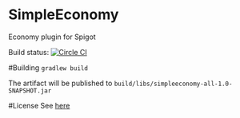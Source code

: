 # SimpleEconomy
Economy plugin for Spigot

Build status: [![Circle CI](https://circleci.com/gh/SimpleMC/SimpleEconomy.svg?style=svg)](https://circleci.com/gh/SimpleMC/SimpleEconomy)

#Building
`gradlew build`

The artifact will be published to `build/libs/simpleeconomy-all-1.0-SNAPSHOT.jar`

#License
See [here](https://github.com/TehRainbowGuy/SimpleEconomy/blob/master/LICENSE.txt)
